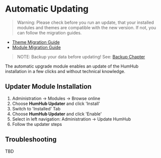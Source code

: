 Automatic Updating
==================

> Warning: Please check before you run an update, that your installed modules and themes are compatible with the new version. If not, you can follow the migration guides.
- [Theme Migration Guide](/theme/theming-migrate.md)
- [Module Migration Guide](/developer/modules-migrate.md)

> NOTE: Backup your data before updating! See: [Backup Chapter](backup.md)

The automatic upgrade module enables an update of the HumHub installation in a few clicks and without  technical knowledge.


Updater Module Installation
---------------------------

1. Administration -> Modules -> Browse online
2. Choose **HumHub Updater** and click 'Install'
3. Switch to 'Installed' Tab
4. Choose **HumHub Updater** and click 'Enable'
5. Select in left navigation: Administration -> Update HumHub
6. Follow the updater steps


Troubleshooting
---------------

TBD
